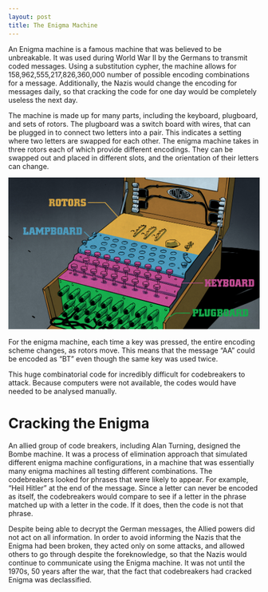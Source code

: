 ```yaml
---
layout: post
title: The Enigma Machine
---
```


An Enigma machine is a famous machine that was believed to be unbreakable. It was used during World War II by the Germans to transmit coded messages. Using a substitution cypher, the machine allows for 158,962,555,217,826,360,000 number of possible encoding combinations for a message. Additionally, the Nazis would change the encoding for messages daily, so that cracking the code for one day would be completely useless the next day.

The machine is made up for many parts, including the keyboard, plugboard, and sets of rotors. The plugboard was a switch board with wires, that can be plugged in to connect two letters into a pair. This indicates a setting where two letters are swapped for each other. The enigma machine takes in three rotors each of which provide different encodings. They can be swapped out and placed in different slots, and the orientation of their letters can change. 

![Enigma Machine](/public/images/enigma.jpg)

For the enigma machine, each time a key was pressed, the entire encoding scheme changes, as rotors move. This means that the message “AA” could be encoded as “BT” even though the same key was used twice.

This huge combinatorial code for incredibly difficult for codebreakers to attack. Because computers were not available, the codes would have needed to be analysed manually. 

# Cracking the Enigma

An allied group of code breakers, including Alan Turning, designed the Bombe machine. It was a process of elimination approach that simulated different enigma machine configurations, in a machine that was essentially many enigma machines all testing different combinations. The codebreakers looked for phrases that were likely to appear. For example, “Heil Hitler” at the end of the message. Since a letter can never be encoded as itself, the codebreakers would compare to see if a letter in the phrase matched up with a letter in the code. If it does, then the code is not that phrase.

Despite being able to decrypt the German messages, the Allied powers did not act on all information. In order to avoid informing the Nazis that the Enigma had been broken, they acted only on some attacks, and allowed others to go through despite the foreknowledge, so that the Nazis would continue to communicate using the Enigma machine. It was not until the 1970s, 50 years after the war, that the fact that codebreakers had cracked Enigma was declassified.
